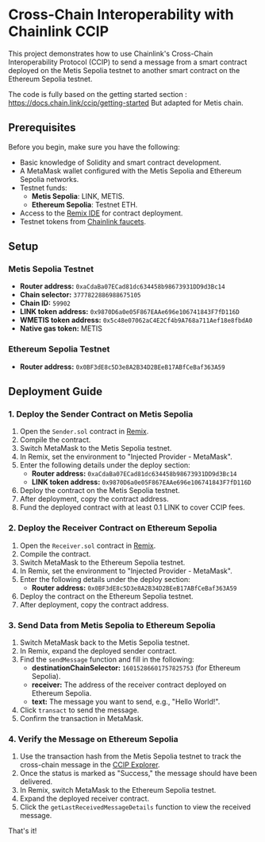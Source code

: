 # Cross-Chain Interoperability with Chainlink CCIP

This project demonstrates how to use Chainlink's Cross-Chain Interoperability Protocol (CCIP) to send a message from a smart contract deployed on the Metis Sepolia testnet to another smart contract on the Ethereum Sepolia testnet. 

The code is fully based on the getting started section : https://docs.chain.link/ccip/getting-started
But adapted for Metis chain.

## Prerequisites

Before you begin, make sure you have the following:

- Basic knowledge of Solidity and smart contract development.
- A MetaMask wallet configured with the Metis Sepolia and Ethereum Sepolia networks.
- Testnet funds:
  - **Metis Sepolia**: LINK, METIS.
  - **Ethereum Sepolia**: Testnet ETH.
- Access to the [Remix IDE](https://remix.ethereum.org/) for contract deployment.
- Testnet tokens from [Chainlink faucets](https://faucets.chain.link/).

## Setup

### Metis Sepolia Testnet

- **Router address:** `0xaCdaBa07ECad81dc634458b98673931DD9d3Bc14`
- **Chain selector:** `3777822886988675105`
- **Chain ID:** `59902`
- **LINK token address:** `0x9870D6a0e05F867EAAe696e106741843F7fD116D`
- **WMETIS token address:** `0x5c48e07062aC4E2Cf4b9A768a711Aef18e8fbdA0`
- **Native gas token:** METIS

### Ethereum Sepolia Testnet

- **Router address:** `0x0BF3dE8c5D3e8A2B34D2BEeB17ABfCeBaf363A59`

## Deployment Guide

### 1. Deploy the Sender Contract on Metis Sepolia

1. Open the `Sender.sol` contract in [Remix](https://remix.ethereum.org/).
2. Compile the contract.
3. Switch MetaMask to the Metis Sepolia testnet.
4. In Remix, set the environment to "Injected Provider - MetaMask".
5. Enter the following details under the deploy section:
   - **Router address:** `0xaCdaBa07ECad81dc634458b98673931DD9d3Bc14`
   - **LINK token address:** `0x9870D6a0e05F867EAAe696e106741843F7fD116D`
6. Deploy the contract on the Metis Sepolia testnet.
7. After deployment, copy the contract address.
8. Fund the deployed contract with at least 0.1 LINK to cover CCIP fees.

### 2. Deploy the Receiver Contract on Ethereum Sepolia

1. Open the `Receiver.sol` contract in [Remix](https://remix.ethereum.org/).
2. Compile the contract.
3. Switch MetaMask to the Ethereum Sepolia testnet.
4. In Remix, set the environment to "Injected Provider - MetaMask".
5. Enter the following details under the deploy section:
   - **Router address:** `0x0BF3dE8c5D3e8A2B34D2BEeB17ABfCeBaf363A59`
6. Deploy the contract on the Ethereum Sepolia testnet.
7. After deployment, copy the contract address.

### 3. Send Data from Metis Sepolia to Ethereum Sepolia

1. Switch MetaMask back to the Metis Sepolia testnet.
2. In Remix, expand the deployed sender contract.
3. Find the `sendMessage` function and fill in the following:
   - **destinationChainSelector:** `16015286601757825753` (for Ethereum Sepolia).
   - **receiver:** The address of the receiver contract deployed on Ethereum Sepolia.
   - **text:** The message you want to send, e.g., "Hello World!".
4. Click `transact` to send the message.
5. Confirm the transaction in MetaMask.

### 4. Verify the Message on Ethereum Sepolia

1. Use the transaction hash from the Metis Sepolia testnet to track the cross-chain message in the [CCIP Explorer](https://ccip.chain.link/).
2. Once the status is marked as "Success," the message should have been delivered.
3. In Remix, switch MetaMask to the Ethereum Sepolia testnet.
4. Expand the deployed receiver contract.
5. Click the `getLastReceivedMessageDetails` function to view the received message.

That's it!

